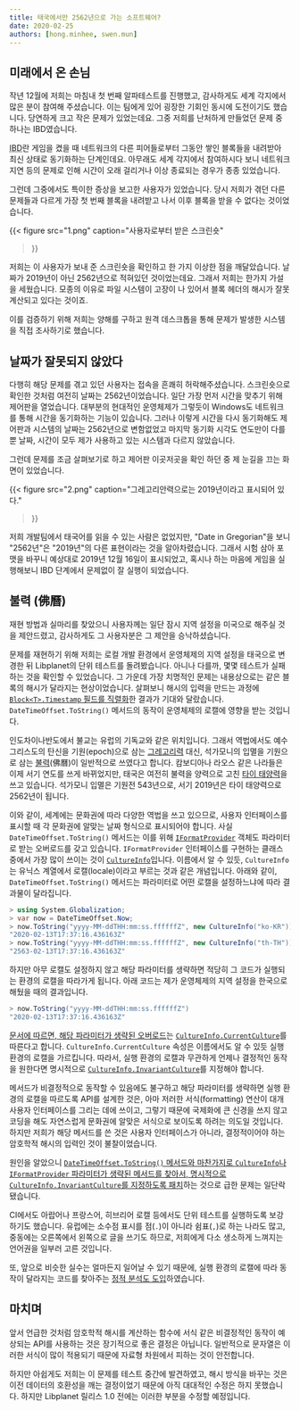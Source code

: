 ```yaml
---
title: 태국에서만 2562년으로 가는 소프트웨어?
date: 2020-02-25
authors: [hong.minhee, swen.mun]
---
```

## 미래에서 온 손님

작년 12월에 저희는 마침내 첫 번째 알파테스트를 진행했고, 감사하게도 세계 각지에서 많은 분이 참여해 주셨습니다. 이는 팀에게 있어 굉장한 기회인 동시에 도전이기도 했습니다. 당연하게 크고 작은 문제가 있었는데요. 그중 저희를 난처하게 만들었던 문제 중 하나는 IBD였습니다.

<abbr title="initial block download">IBD</abbr>란 게임을 켰을 때 네트워크의 다른 피어들로부터 그동안 쌓인 블록들을 내려받아 최신 상태로 동기화하는 단계인데요. 아무래도 세계 각지에서 참여하시다 보니 네트워크 지연 등의 문제로 인해 시간이 오래 걸리거나 이상 종료되는 경우가 종종 있었습니다.

그런데 그중에서도 특이한 증상을 보고한 사용자가 있었습니다. 당시 저희가 겪던 다른 문제들과 다르게 가장 첫 번째 블록을 내려받고 나서 이후 블록을 받을 수 없다는 것이었습니다.

{{<
figure
  src="1.png"
  caption="사용자로부터 받은 스크린숏"
>}}

저희는 이 사용자가 보내 준 스크린숏을 확인하고 한 가지 이상한 점을 깨달았습니다. 날짜가 2019년이 아닌 2562년으로 적혀있던 것이었는데요. 그래서 저희는 한가지 가설을 세웠습니다. 모종의 이유로 파일 시스템이 고장이 나 있어서 블록 헤더의 해시가 잘못 계산되고 있다는 것이죠.

이를 검증하기 위해 저희는 양해를 구하고 원격 데스크톱을 통해 문제가 발생한 시스템을 직접 조사하기로 했습니다.


## 날짜가 잘못되지 않았다

다행히 해당 문제를 겪고 있던 사용자는 접속을 흔쾌히 허락해주셨습니다. 스크린숏으로 확인한 것처럼 여전히 날짜는 2562년이었습니다. 일단 가장 먼저 시간을 맞추기 위해 제어판을 열었습니다. 대부분의 현대적인 운영체제가 그렇듯이 Windows도 네트워크를 통해 시간을 동기화하는 기능이 있습니다. 그러나 이렇게 시간을 다시 동기화해도 제어판과 시스템의 날짜는 2562년으로 변함없었고 마지막 동기화 시각도 연도만이 다를 뿐 날짜, 시간이 모두 제가 사용하고 있는 시스템과 다르지 않았습니다.

그런데 문제를 조금 살펴보기로 하고 제어판 이곳저곳을 확인 하던 중 제 눈길을 끄는 화면이 있었습니다.

{{<
figure
  src="2.png"
  caption="그레고리안력으로는 2019년이라고 표시되어 있다."
>}}

저희 개발팀에서 태국어를 읽을 수 있는 사람은 없었지만, "Date in Gregorian"을 보니 "2562년"은 "2019년"의 다른 표현이라는 것을 알아차렸습니다. 그래서 시험 삼아 포맷을 바꾸니 예상대로 2019년 12월 16일이 표시되었고, 혹시나 하는 마음에 게임을 실행해보니 IBD 단계에서 문제없이 잘 실행이 되었습니다. 


## 불력 (佛曆)

재현 방법과 실마리를 찾았으니 사용자께는 일단 잠시 지역 설정을 미국으로 해주실 것을 제안드렸고, 감사하게도 그 사용자분은 그 제안을 승낙하셨습니다.

문제를 재현하기 위해 저희는 로컬 개발 환경에서 운영체제의 지역 설정을 태국으로 변경한 뒤 Libplanet의 단위 테스트를 돌려봤습니다. 아니나 다를까, 몇몇 테스트가 실패하는 것을 확인할 수 있었습니다. 그 가운데 가장 치명적인 문제는 내용상으로는 같은 블록의 해시가 달라지는 현상이었습니다. 살펴보니 해시의 입력을 만드는 과정에 [`Block<T>.Timestamp` 필드를 직렬화][1]한 결과가 기대와 달랐습니다. `DateTimeOffset.ToString()` 메서드의 동작이 운영체제의 로캘에 영향을 받는 것입니다.

인도차이나반도에서 불교는 유럽의 기독교와 같은 위치입니다. 그래서 역법에서도 예수 그리스도의 탄신을 기원(epoch)으로 삼는 [그레고리력] 대신, 석가모니의 입멸을 기원으로 삼는 [불력][](佛曆)이 일반적으로 쓰였다고 합니다. 캄보디아나 라오스 같은 나라들은 이제 서기 연도를 쓰게 바뀌었지만, 태국은 여전히 불력을 양력으로 고친 [타이 태양력]을 쓰고 있습니다. 석가모니 입멸은 기원전 543년으로, 서기 2019년은 타이 태양력으로 2562년이 됩니다.

이와 같이, 세계에는 문화권에 따라 다양한 역법을 쓰고 있으므로, 사용자 인터페이스를 표시할 때 각 문화권에 알맞는 날짜 형식으로 표시되어야 합니다. 사실 `DateTimeOffset.ToString()` 메서드는 이를 위해 [`IFormatProvider`][IFormatProvider] 객체도 파라미터로 받는 오버로드를 갖고 있습니다. `IFormatProvider` 인터페이스를 구현하는 클래스 중에서 가장 많이 쓰이는 것이 [`CultureInfo`][CultureInfo]입니다. 이름에서 알 수 있듯, `CultureInfo`는 유닉스 계열에서 로캘(locale)이라고 부르는 것과 같은 개념입니다. 아래와 같이, `DateTimeOffset.ToString()` 메서드는 파라미터로 어떤 로캘을 설정하느냐에 따라 결과물이 달라집니다.

```csharp
> using System.Globalization;
> var now = DateTimeOffset.Now;
> now.ToString("yyyy-MM-ddTHH:mm:ss.ffffffZ", new CultureInfo("ko-KR"))
"2020-02-13T17:37:16.436163Z"
> now.ToString("yyyy-MM-ddTHH:mm:ss.ffffffZ", new CultureInfo("th-TH"))
"2563-02-13T17:37:16.436163Z"
```

하지만 아무 로캘도 설정하지 않고 해당 파라미터를 생략하면 적당히 그 코드가 실행되는 환경의 로캘을 따라가게 됩니다. 아래 코드는 제가 운영체제의 지역 설정을 한국으로 해뒀을 때의 결과입니다.

```csharp
> now.ToString("yyyy-MM-ddTHH:mm:ss.ffffffZ")
"2020-02-13T17:37:16.436163Z"
```

[문서에 따르면, 해당 파라미터가 생략된 오버로드][2]는 [`CultureInfo.CurrentCulture`][CultureInfo.CurrentCulture]를 따른다고 합니다. `CultureInfo.CurrentCulture` 속성은 이름에서도 알 수 있듯 실행 환경의 로캘을 가르킵니다. 따라서, 실행 환경의 로캘과 무관하게 언제나 결정적인 동작을 원한다면 명시적으로 [`CultureInfo.InvariantCulture`][CultureInfo.InvariantCulture]를 지정해야 합니다.

메서드가 비결정적으로 동작할 수 있음에도 불구하고 해당 파라미터를 생략하면 실행 환경의 로캘을 따르도록 API를 설계한 것은, 아마 저러한 서식(formatting) 연산이 대개 사용자 인터페이스를 그리는 데에 쓰이고, 그렇기 때문에 국제화에 큰 신경을 쓰지 않고 코딩을 해도 자연스럽게 문화권에 알맞은 서식으로 보이도록 하려는 의도일 것입니다. 하지만 저희가 해당 메서드를 쓴 것은 사용자 인터페이스가 아니라, 결정적이어야 하는 암호학적 해시의 입력인 것이 불찰이었습니다.

원인을 알았으니 [`DateTimeOffset.ToString()` 메서드와 마찬가지로 `CultureInfo`나 `IFormatProvider` 파라미터가 생략된 메서드를 찾아서, 명시적으로 `CultureInfo.InvariantCulture`를 지정하도록 패치][libplanet#734]하는 것으로 급한 문제는 일단락됐습니다.

CI에서도 아랍어나 프랑스어, 히브리어 로캘 등에서도 단위 테스트를 실행하도록 보강하기도 했습니다. 유럽에는 소수점 표시를 점(`.`)이 아니라 쉼표(`,`)로 하는 나라도 많고, 중동에는 오른쪽에서 왼쪽으로 글을 쓰기도 하므로, 저희에게 다소 생소하게 느껴지는 언어권을 일부러 고른 것입니다.

또, 앞으로 비슷한 실수는 얼마든지 일어날 수 있기 때문에, 실행 환경의 로캘에 따라 동작이 달라지는 코드를 찾아주는 [정적 분석도 도입][libplanet#737]하였습니다.

[1]: https://github.com/planetarium/libplanet/blob/82aaba0c37591ebf51207038e8c5c122272ce98b/Libplanet/Blocks/Block.cs#L488
[2]: https://docs.microsoft.com/en-us/dotnet/api/system.datetimeoffset.tostring?view=netstandard-2.0#System_DateTimeOffset_ToString
[그레고리력]: https://ko.wikipedia.org/wiki/%EA%B7%B8%EB%A0%88%EA%B3%A0%EB%A6%AC%EB%A0%A5
[불력]: https://en.wikipedia.org/wiki/Buddhist_calendar
[타이 태양력]: https://en.wikipedia.org/wiki/Thai_solar_calendar
[IFormatProvider]: https://docs.microsoft.com/en-us/dotnet/api/system.iformatprovider?view=netstandard-2.0
[CultureInfo]: https://docs.microsoft.com/en-us/dotnet/api/system.globalization.cultureinfo?view=netstandard-2.0
[CultureInfo.CurrentCulture]: https://docs.microsoft.com/en-us/dotnet/api/system.globalization.cultureinfo.currentculture?view=netstandard-2.0
[CultureInfo.InvariantCulture]: https://docs.microsoft.com/en-us/dotnet/api/system.globalization.cultureinfo.invariantculture?view=netstandard-2.0
[libplanet#734]: https://github.com/planetarium/libplanet/pull/734
[libplanet#737]: https://github.com/planetarium/libplanet/pull/737


## 마치며

앞서 언급한 것처럼 암호학적 해시를 계산하는 함수에 서식 같은 비결정적인 동작이 예상되는 API를 사용하는 것은 장기적으로 좋은 결정은 아닙니다. 일반적으로 문자열은 이러한 서식이 많이 적용되기 때문에 자료형 차원에서 피하는 것이 안전합니다.

하지만 아쉽게도 저희는 이 문제를 테스트 중간에 발견하였고, 해시 방식을 바꾸는 것은 이전 데이터의 호환성을 깨는 결정이었기 때문에 아직 대대적인 수정은 하지 못했습니다. 하지만 Libplanet 릴리스 1.0 전에는 이러한 부분을 수정할 예정입니다.

